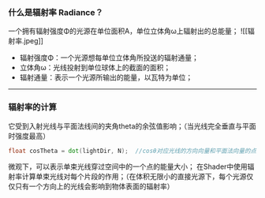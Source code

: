 ### 什么是辐射率 Radiance？
一个拥有辐射强度Φ的光源在单位面积A，单位立体角ω上辐射出的总能量；
![[辐射率.jpeg]]
- 辐射强度Φ：一个光源想每单位立体角所投送的辐射通量；
- 立体角ω：光线投射到单位球体上的截面的面积；
- 辐射通量：表示一个光源所输出的能量，以瓦特为单位；
***
### 辐射率的计算
它受到入射光线与平面法线间的夹角theta的余弦值影响；（当光线完全垂直与平面时强度最高）
```glsl
float cosTheta = dot(lightDir, N);  //cosθ对应光线的方向向量和平面法向量的点积
```

微观下，可以表示单束光线穿过空间中的一个点的能量大小；
在Shader中使用辐射率计算单束光线对每个片段的作用；（在体积无限小的直接光源下，每个光源仅仅只有一个方向上的光线会影响到物体表面的辐射率）



